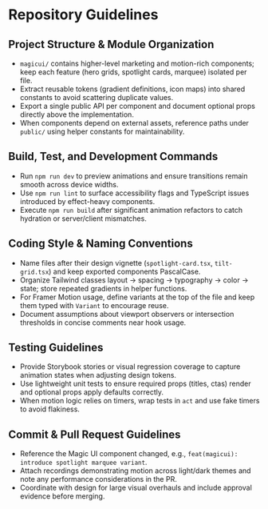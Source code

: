 # Repository Guidelines

## Project Structure & Module Organization
- `magicui/` contains higher-level marketing and motion-rich components; keep each feature (hero grids, spotlight cards, marquee) isolated per file.
- Extract reusable tokens (gradient definitions, icon maps) into shared constants to avoid scattering duplicate values.
- Export a single public API per component and document optional props directly above the implementation.
- When components depend on external assets, reference paths under `public/` using helper constants for maintainability.

## Build, Test, and Development Commands
- Run `npm run dev` to preview animations and ensure transitions remain smooth across device widths.
- Use `npm run lint` to surface accessibility flags and TypeScript issues introduced by effect-heavy components.
- Execute `npm run build` after significant animation refactors to catch hydration or server/client mismatches.

## Coding Style & Naming Conventions
- Name files after their design vignette (`spotlight-card.tsx`, `tilt-grid.tsx`) and keep exported components PascalCase.
- Organize Tailwind classes layout → spacing → typography → color → state; store repeated gradients in helper functions.
- For Framer Motion usage, define variants at the top of the file and keep them typed with `Variant` to encourage reuse.
- Document assumptions about viewport observers or intersection thresholds in concise comments near hook usage.

## Testing Guidelines
- Provide Storybook stories or visual regression coverage to capture animation states when adjusting design tokens.
- Use lightweight unit tests to ensure required props (titles, ctas) render and optional props apply defaults correctly.
- When motion logic relies on timers, wrap tests in `act` and use fake timers to avoid flakiness.

## Commit & Pull Request Guidelines
- Reference the Magic UI component changed, e.g., `feat(magicui): introduce spotlight marquee variant`.
- Attach recordings demonstrating motion across light/dark themes and note any performance considerations in the PR.
- Coordinate with design for large visual overhauls and include approval evidence before merging.
